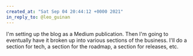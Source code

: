 ```yaml
---
created_at: "Sat Sep 04 20:44:12 +0000 2021"
in_reply_to: @leo_guinan
---
```


I'm setting up the blog as a Medium publication.  Then I'm going to eventually have it broken up into various sections of the business. I'll do a section for tech, a section for the roadmap, a section for releases, etc.